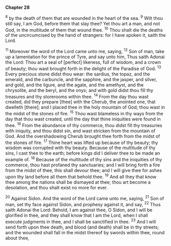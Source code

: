 **Chapter 28**

<p><sup>8</sup> by the death of them that are wounded in the heart of the sea.
<sup>9</sup> Wilt thou still say, I am God, before them that slay thee? Yet thou art a man,
and not God, in the multitude of them that wound thee.
<sup>10</sup> Thou shalt die the deaths of the uncircumcised by the hand of strangers:
for I have spoken it, saith the Lord.</p>

<p><sup>11</sup> Moreover the word of the Lord came unto me, saying,
<sup>12</sup> Son of man, take up a lamentation for the prince of Tyre, and say unto him,
Thus saith Adonai the Lord: Thou art a seal of [perfect] likeness,
full of wisdom, and a crown of beauty; thou wast brought forth
in the delight of the Paradise of God.
<sup>13</sup> Every precious stone didst thou wear: the sardius, the topaz, and the emerald,
and the carbuncle, and the sapphire, and the jasper, and silver, and gold,
and the ligure, and the agate, and the amethyst, and the chrysolite,
and the beryl, and the onyx; and with gold didst thou fill thy treasures
and thy storerooms within thee.
<sup>14</sup> From the day thou wast created, did they prepare [thee] with the Cherub,
the anointed one, that dwelleth [there]; and I placed thee in the holy mountain of God;
thou wast in the midst of the stones of fire.
<sup>15</sup> Thou wast blameless in thy ways from the day that thou wast created,
until the day that thine iniquities were found in thee.
<sup>16</sup> From the abundance of thy commerce, thou didst fill thy treasuries with iniquity,
and thou didst sin, and wast stricken from the mountain of God.
And the overshadowing Cherub brought thee forth from the midst of the stones of fire.
<sup>17</sup> Thine heart was lifted up because of thy beauty; thy wisdom was corrupted
with thy beauty. Because of the multitude of thy sins, I cast thee to the earth;
before kings did I deliver thee to be made an example of.
<sup>18</sup> Because of the multitude of thy sins and the iniquities of thy commerce,
thou hast profaned thy sanctuaries; and I will bring forth a fire from the midst of thee,
this shall devour thee; and I will give thee for ashes upon thy land
before all them that behold thee.
<sup>19</sup> And all they that know thee among the nations shall be dismayed at thee;
thou art become a desolation, and thou shalt exist no more for ever.</p>

<p><sup>20</sup> Against Sidon. And the word of the Lord came unto me, saying,
<sup>21</sup> Son of man, set thy face against Sidon, and prophesy against it, and say,
<sup>22</sup> Thus saith Adonai the Lord: Behold, I am against thee, O Sidon,
and I will be glorified in thee, and they shall know that I am the Lord,
when I shall execute judgments in thee, and I shall be sanctified in thee.
<sup>23</sup> And I will send forth upon thee death, and blood (and death) shall be in thy streets;
and the wounded shall fall in the midst thereof by swords within thee, round about thee,</p>